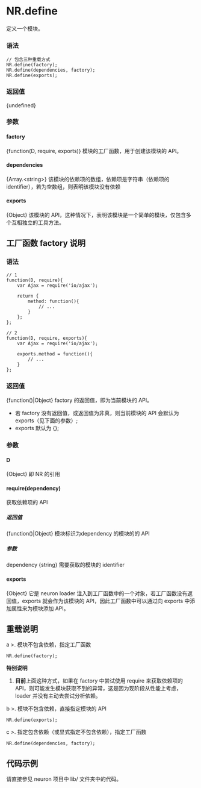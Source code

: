 NR.define
====

定义一个模块。


### 语法

    // 包含三种重载方式
    NR.define(factory);
    NR.define(dependencies, factory);
    NR.define(exports);
    

### 返回值
{undefined}


### 参数

#### factory
{function(D, require, exports)} 模块的工厂函数，用于创建该模块的 API。


#### dependencies
{Array.\<string\>} 该模块的依赖项的数组，依赖项是字符串（依赖项的 identifier），若为空数组，则表明该模块没有依赖


#### exports
{Object} 该模块的 API，这种情况下，表明该模块是一个简单的模块，仅包含多个互相独立的工具方法。



工厂函数 factory 说明
----

### 语法

    // 1
    function(D, require){
        var Ajax = require('io/ajax');
        
        return {
            method: function(){
                // ...
            }
        };
    };
    
    // 2
    function(D, require, exports){
        var Ajax = require('io/ajax');
        
        exports.method = function(){
            // ...
        }
    };

### 返回值
{function()|Object} factory 的返回值，即为当前模块的 API。

- 若 factory 没有返回值，或返回值为非真，则当前模块的 API 会默认为 exports（见下面的参数）;
- exports 默认为 {};

### 参数

#### D
{Object} 即 NR 的引用

#### require(dependency)
获取依赖项的 API

##### 返回值
{function()|Object} 模块标识为dependency 的模块的的 API

##### 参数
dependency {string} 需要获取的模块的 identifier

#### exports
{Object} 它是 neuron loader 注入到工厂函数中的一个对象，若工厂函数没有返回值，exports 就会作为该模块的 API，因此工厂函数中可以通过向 exports 中添加属性来为模块添加 API。


重载说明
----

a >. 模块不包含依赖，指定工厂函数

    NR.define(factory);
    
**特别说明** 

1. **目前**上面这种方式，如果在 factory 中尝试使用 require 来获取依赖项的 API，则可能发生模块获取不到的异常，这是因为现阶段从性能上考虑，loader 并没有主动去尝试分析依赖。
    
b >. 模块不包含依赖，直接指定模块的 API
    
    NR.define(exports);
    
c >. 指定包含依赖（或显式指定不包含依赖），指定工厂函数
    
    NR.define(dependencies, factory);


代码示例
----

请直接参见 neuron 项目中 lib/ 文件夹中的代码。

